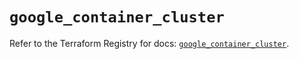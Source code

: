# `google_container_cluster`

Refer to the Terraform Registry for docs: [`google_container_cluster`](https://registry.terraform.io/providers/hashicorp/google/6.4.0/docs/resources/container_cluster).

